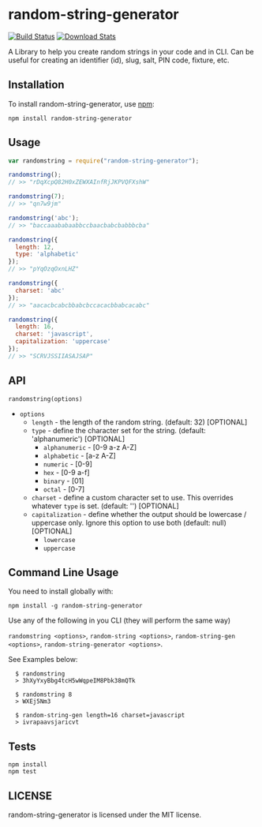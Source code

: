 # random-string-generator

[![Build Status](https://img.shields.io/badge/build-passing-brightgreen)](https://github.com/MadeByRaymond/randomStringGenerator) [![Download Stats](https://img.shields.io/badge/downloads-1.2M/month-brightgreen)](https://github.com/MadeByRaymond/randomStringGenerator)

A Library to help you create random strings in your code and in CLI.
Can be useful for creating an identifier (id), slug, salt, PIN code, fixture, etc.

## Installation

To install random-string-generator, use [npm](http://github.com/npm/cli):

```
npm install random-string-generator
```

## Usage

```javascript
var randomstring = require("random-string-generator");

randomstring();
// >> "rDqXcpQ82H0xZEWXAInfRjJKPVQFXshW"

randomstring(7);
// >> "qn7w9jm"

randomstring('abc');
// >> "baccaaababaabbccbaacbabcbabbbcba"

randomstring({
  length: 12,
  type: 'alphabetic'
});
// >> "pYqOzqOxnLHZ"

randomstring({
  charset: 'abc'
});
// >> "aacacbcabcbbabcbccacacbbabcacabc"

randomstring({
  length: 16,
  charset: 'javascript',
  capitalization: 'uppercase'
});
// >> "SCRVJSSIIASAJSAP"

```

## API

`randomstring(options)`
  - `options`
    - `length` - the length of the random string. (default: 32) [OPTIONAL]
    - `type` - define the character set for the string. (default: 'alphanumeric') [OPTIONAL]
      - `alphanumeric` - [0-9 a-z A-Z]
      - `alphabetic` - [a-z A-Z]
      - `numeric` - [0-9]
      - `hex` - [0-9 a-f]
      - `binary` - [01]
      - `octal` - [0-7]
    - `charset` - define a custom character set to use. This overrides whatever `type` is set. (default: '') [OPTIONAL]
    - `capitalization` - define whether the output should be lowercase / uppercase only. Ignore this option to use both (default: null) [OPTIONAL]
      - `lowercase`
      - `uppercase`

## Command Line Usage
You need to install globally with:

```
npm install -g random-string-generator
```

Use any of the following in you CLI (they will perform the same way)

`randomstring <options>`, `random-string <options>`, `random-string-gen <options>`, `random-string-generator <options>`.

See Examples below:

```
  $ randomstring
  > 3hXyYxyBbg4tcH5wWqpeIM8Pbk38mQTk

  $ randomstring 8
  > WXEj5Nm3

  $ random-string-gen length=16 charset=javascript
  > ivrapaavsjaricvt
```

## Tests

```
npm install
npm test
```

## LICENSE

random-string-generator is licensed under the MIT license.
